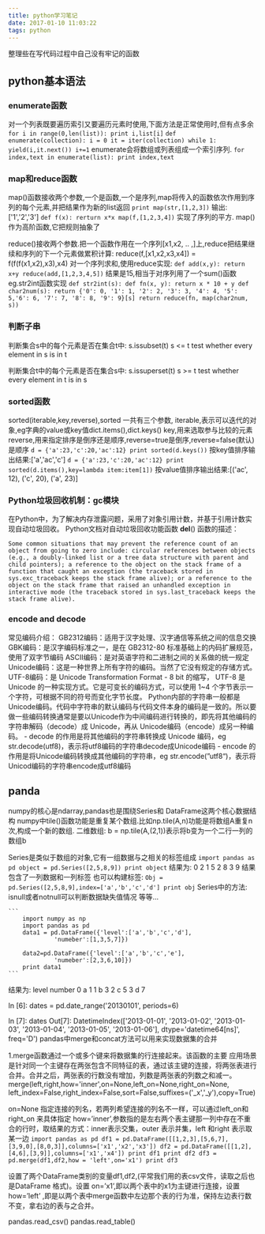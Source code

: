 ```yaml
---
title: python学习笔记
date: 2017-01-10 11:03:22
tags: python
---
```


整理些在写代码过程中自己没有牢记的函数
<!--more-->
## python基本语法
### enumerate函数
对一个列表既要遍历索引又要遍历元素时使用,下面方法是正常使用时,但有点多余
	```
		for i in range(0,len(list)):
			print i,list[i]
	```
	```
		def enumerate(collection):
			i = 0
			it = iter(collection)
			while 1:
				yield(i,it.next())
				i+=1
	```
enumerate会将数组或列表组成一个索引序列.
	```
		for index,text in enumerate(list):
			print index,text
	```
### map和reduce函数
map()函数接收两个参数,一个是函数,一个是序列,map将传入的函数依次作用到序列的每个元素,并把结果作为新的list返回
	```
		print map(str,[1,2,3])
	```
输出:['1','2','3']
	```
		def f(x):
			rerturn x*x
		map(f,[1,2,3,4])
	```
实现了序列的平方.
map()作为高阶函数,它把规则抽象了

reduce()接收两个参数.把一个函数作用在一个序列[x1,x2, .. ,]上,reduce把结果继续和序列的下一个元素做累积计算:
reduce(f,[x1,x2,x3,x4]) = f(f(f(x1,x2),x3),x4)
对一个序列求和,使用reduce实现:
	```
		def add(x,y):
			return x+y
		reduce(add,[1,2,3,4,5])
	```
结果是15,相当于对序列用了一个sum()函数
eg.str2int函数实现
	```
		def str2int(s):
			def fn(x, y):
				return x * 10 + y
			def char2num(s):
				return {'0': 0, '1': 1, '2': 2, '3': 3, '4': 4, '5': 5,'6': 6, '7': 7, '8': 8, '9': 9}[s]
			return reduce(fn, map(char2num, s))
	```
### 判断子串
判断集合s中的每个元素是否在集合t中:
s.issubset(t)	s <= t	test whether every element in s is in t

判断集合t中的每个元素是否在集合s中:
s.issuperset(t)	s >= t	test whether every element in t is in s


### sorted函数
sorted(iterable,key,reverse),sorted 一共有三个参数,
iterable,表示可以迭代的对象,eg字典的value或key值dict.items(),dict.keys()
key,用来选取参与比较的元素
reverse,用来指定排序是倒序还是顺序,reverse=true是倒序,reverse=false(默认)是顺序
	```
		d = {'a':23,'c':20,'ac':12}
		print sorted(d.keys())
	```
按key值排序输出结果:['a','ac','c']
	```
		d = {'a':23,'c':20,'ac':12}
		print sorted(d.items(),key=lambda item:item[1])
	```
按value值排序输出结果:[('ac', 12), ('c', 20), ('a', 23)]

### Python垃圾回收机制：gc模块
在Python中，为了解决内存泄露问题，采用了对象引用计数，并基于引用计数实现自动垃圾回收。
Python文档对自动垃圾回收功能函数 __del__() 函数的描述：
```
Some common situations that may prevent the reference count of an object from going to zero include: circular references between objects (e.g., a doubly-linked list or a tree data structure with parent and child pointers); a reference to the object on the stack frame of a function that caught an exception (the traceback stored in sys.exc_traceback keeps the stack frame alive); or a reference to the object on the stack frame that raised an unhandled exception in interactive mode (the traceback stored in sys.last_traceback keeps the stack frame alive).

```
### encode and decode
常见编码介绍：
GB2312编码：适用于汉字处理、汉字通信等系统之间的信息交换
GBK编码：是汉字编码标准之一，是在 GB2312-80 标准基础上的内码扩展规范，使用了双字节编码
ASCII编码：是对英语字符和二进制之间的关系做的统一规定
Unicode编码：这是一种世界上所有字符的编码。当然了它没有规定的存储方式。
UTF-8编码：是 Unicode Transformation Format - 8 bit 的缩写， UTF-8 是 Unicode 的一种实现方式。它是可变长的编码方式，可以使用 1~4 个字节表示一个字符，可根据不同的符号而变化字节长度。
Python内部的字符串一般都是 Unicode编码。代码中字符串的默认编码与代码文件本身的编码是一致的。所以要做一些编码转换通常是要以Unicode作为中间编码进行转换的，即先将其他编码的字符串解码（decode）成 Unicode，再从 Unicode编码（encode）成另一种编码。
	- decode 的作用是将其他编码的字符串转换成 Unicode 编码，eg str.decode(utf8)，表示将utf8编码的字符串decode成Unicode编码
	- encode 的作用是将Unicode编码转换成其他编码的字符串，eg str.encode(”utf8“)，表示将Unicod编码的字符串encode成utf8编码
	
## panda
numpy的核心是ndarray,pandas也是围绕Series和 DataFrame这两个核心数据结构
numpy中tile()函数功能是重复某个数组.比如np.tile(A,n)功能是将数组A重复n次,构成一个新的数组.
二维数组: b = np.tile(A,(2,1))表示将b变为一个二行一列的数组b

Series是类似于数组的对象,它有一组数据与之相关的标签组成
	```
		import pandas as pd
		object = pd.Series([2,5,8,9])
		print object
	```
结果为:
	0 2
	1 5
	2 8
	3 9
结果包含了一列数据和一列标签
也可以构建标签:
	```
		Obj = pd.Series([2,5,8,9],index=['a','b','c','d']
		print obj
	```
Series中的方法:
isnull或者notnull可以判断数据缺失值情况
等等...

	```
		import numpy as np
		import pandas as pd
		data1 = pd.DataFrame({'level':['a','b','c','d'],
				 'numeber':[1,3,5,7]})

		data2=pd.DataFrame({'level':['a','b','c','e'],
				 'numeber':[2,3,6,10]})
		print data1
	```
结果为:
  	level number
     0	a	1
     1	b	3
     2	c	5
     3	d	7

In [6]: dates = pd.date_range('20130101', periods=6)



In [7]: dates
Out[7]:
DatetimeIndex(['2013-01-01', '2013-01-02', '2013-01-03', '2013-01-04',
               '2013-01-05', '2013-01-06'],
              dtype='datetime64[ns]', freq='D')
pandas中merge和concat方法可以用来实现数据集的合并

1.merge函数通过一个或多个键来将数据集的行连接起来。该函数的主要 应用场景是针对同一个主键存在两张包含不同特征的表，通过该主键的连接，将两张表进行合并。合并之后，两张表的行数没有增加，列数是两张表的列数之和减一。
merge(left,right,how='inner',on=None,left_on=None,right_on=None,
left_index=False,right_index=False,sort=False,suffixes=('_x','_y'),copy=True)

on=None 指定连接的列名，若两列希望连接的列名不一样，可以通过left_on和right_on 来具体指定
how=’inner’,参数指的是左右两个表主键那一列中存在不重合的行时，取结果的方式：inner表示交集，outer 表示并集，left 和right 表示取某一边
	```
		import pandas as pd
		df1 = pd.DataFrame([[1,2,3],[5,6,7],[3,9,0],[8,0,3]],columns=['x1','x2','x3'])
		df2 = pd.DataFrame([[1,2],[4,6],[3,9]],columns=['x1','x4'])
		print df1
		print df2
		df3 = pd.merge(df1,df2,how = 'left',on='x1')
		print df3
	```

设置了两个DataFrame类别的变量df1,df2,(平常我们用的表csv文件，读取之后也是DataFrame 格式)。设置 on=’x1’,即以两个表中的x1为主键进行连接，设置how=’left’ ,即是以两个表中merge函数中左边那个表的行为准，保持左边表行数不变，拿右边的表与之合并。

pandas.read_csv()
pandas.read_table()
